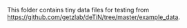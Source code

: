 This folder contains tiny data files for testing from https://github.com/getzlab/deTiN/tree/master/example_data.
